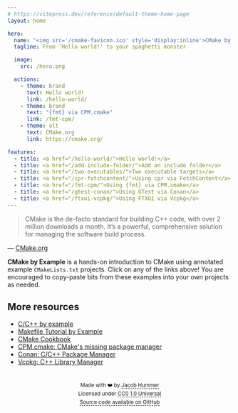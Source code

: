 ```yaml
---
# https://vitepress.dev/reference/default-theme-home-page
layout: home

hero:
  name: "<img src='/cmake-favicon.ico' style='display:inline'>CMake by example"
  tagline: From 'Hello world!' to your spaghetti monster

  image:
    src: /hero.png

  actions:
    - theme: brand
      text: Hello world!
      link: /hello-world/
    - theme: brand
      text: "{fmt} via CPM.cmake"
      link: /fmt-cpm/
    - theme: alt
      text: CMake.org
      link: https://cmake.org/

features:
  - title: <a href="/hello-world/">Hello world!</a>
  - title: <a href="/add-include-folder/">Add an include folder</a>
  - title: <a href="/two-executables/">Two executable targets</a>
  - title: <a href="/cpr-fetchcontent/">Using cpr via FetchContent</a>
  - title: <a href="/fmt-cpm/">Using {fmt} via CPM.cmake</a>
  - title: <a href="/gtest-conan/">Using GTest via Conan</a>
  - title: <a href="/ftxui-vcpkg/">Using FTXUI via Vcpkg</a>
---
```


<style>
.VPHomeHero .action:nth-child(1) {
  --vp-button-brand-bg: green;
}

.VPHomeFeatures .title a {
  font-weight: 700;
  color: var(--vp-c-brand);
  border-bottom: 1px solid currentColor;
  transition: color 0.25s;
}
.VPHomeFeatures .title a:hover {
  color: var(--vp-c-brand-dark);
}

.vp-doc.container {
  padding-top: 1em;
}
.VPHome {
  padding-bottom: 1em !important;
}

#footer {
  padding-top: 0.66em;
  max-width: 800px;
  text-align: center;
  margin-inline: auto;
  font-size: smaller;
  line-height: 1.65;
  color: var(--vp-c-text-2);
}
#footer p {
  line-height: unset;
}
#footer a {
  color: unset;
  text-decoration: none;
  border-bottom: 1px dashed currentColor;
}

.emoji-font {
  font-family: system-ui, "Segoe UI", Roboto, Helvetica, Arial, sans-serif,
    "Apple Color Emoji", "Segoe UI Emoji", "Segoe UI Symbol";
}
</style>

<!-- https://github.com/vuejs/vitepress/issues/800 -->
<script setup>
import HomeContent from '.vitepress/theme/components/HomeContent.vue';
</script>

<HomeContent>

> CMake is the de-facto standard for building C++ code, with over 2 million
> downloads a month. It’s a powerful, comprehensive solution for managing the
> software build process.

&mdash; [CMake.org](https://cmake.org/)

<b>CMake by Example</b> is a hands-on introduction to CMake using annotated
example `CMakeLists.txt` projects. Click on any of the links above! You are
encouraged to copy-paste bits from these examples into your own projects as
needed.

## More resources

- [C/C++ by example](https://www.cbyexample.com/)
- [Makefile Tutorial by Example](https://makefiletutorial.com/)
- [CMake Cookbook](https://github.com/dev-cafe/cmake-cookbook)
- [CPM.cmake: CMake's missing package manager](https://github.com/cpm-cmake/CPM.cmake)
- [Conan: C/C++ Package Manager](https://conan.io/)
- [Vcpkg: C++ Library Manager](https://vcpkg.io/en/index.html)

<footer id="footer" >

<!-- prettier-ignore -->
Made with <span class="emoji-font">❤️</span> by [Jacob Hummer](https://jcbhmr.me/) \
Licensed under [CC0 1.0 Universal](https://github.com/jcbhmr/cmakebyexample.dev/blob/main/LICENSE) \
[Source code available on GitHub](https://github.com/jcbhmr/cmakebyexample.dev)

</footer>

</HomeContent>
